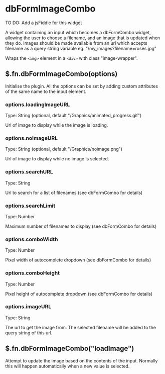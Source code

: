 # dbFormImageCombo
TO DO: Add a jsFiddle for this widget

A widget containing an input which becomes a dbFormCombo widget, allowing the user to choose a filename, and an image that is updated when they do. Images should be made available from an url which accepts filename as a query string variable
eg. "/my_images?filename=roses.jpg"

Wraps the `<img>` element in a `<div>` with class "image-wrapper".

## $.fn.dbFormImageCombo(options)
Initialise the plugin. All the options can be set by adding custom attributes of the same name to the input element.

### options.loadingImageURL
Type: String (optional, default "/Graphics/animated_progress.gif")

Url of image to display while the image is loading.

### options.noImageURL
Type: String (optional, default "/Graphics/noimage.png")

Url of image to display while no image is selected.

### options.searchURL
Type: String

Url to search for a list of filenames (see dbFormCombo for details)

### options.searchLimit
Type: Number

Maximum number of filenames to display (see dbFormCombo for details)

### options.comboWidth
Type: Number

Pixel width of autocomplete dropdown (see dbFormCombo for details)

### options.comboHeight
Type: Number

Pixel height of autocomplete dropdown (see dbFormCombo for details)

### options.imageURL
Type: String

The url to get the image from. The selected filename will be added to the query string of this url.

## $.fn.dbFormImageCombo("loadImage")
Attempt to update the image based on the contents of the input. Normally this will happen automatically when a new value is selected.